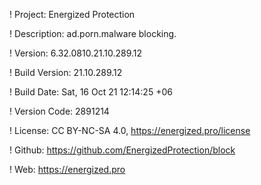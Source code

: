 ! Project: Energized Protection

! Description: ad.porn.malware blocking.

! Version: 6.32.0810.21.10.289.12

! Build Version: 21.10.289.12

! Build Date: Sat, 16 Oct 21 12:14:25 +06

! Version Code: 2891214

! License: CC BY-NC-SA 4.0, https://energized.pro/license

! Github: https://github.com/EnergizedProtection/block

! Web: https://energized.pro
